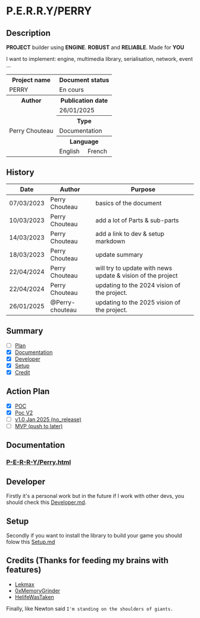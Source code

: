 # P.E.R.R.Y/PERRY

## Description

**PROJECT** builder using **ENGINE**. **ROBUST** and **RELIABLE**. Made for **YOU**

I want to implement: engine, multimedia library, serialisation, network, event ...


<table>
  <tr>
    <th>Project name</th>
    <th colspan="2">Document status</th>
  </tr>
  <tr>
    <td>PERRY</td>
    <td colspan="2">En cours</td>
  </tr>
  <tr>
    <th>Author</th>
    <th colspan="2">Publication date</th>
  </tr>
  <tr>
    <td rowspan="5">Perry Chouteau</td>
    <td colspan="2">26/01/2025</td>
  </tr>
  <tr>
    <th colspan="2">Type</th>
  </tr>
  <tr>
    <td colspan="2">Documentation</td>
  </tr>
  <tr>
    <th colspan="2">Language</th>
  </tr>
  <tr>
    <td colspan="1">English</td>
    <td colspan="1">French</td>
  </tr>
</table>

## History

| Date       | Author         | Purpose |
|------------|--------------- | - |
| 07/03/2023 | Perry Chouteau | basics of the document |
| 10/03/2023 | Perry Chouteau | add a lot of Parts & sub-parts |
| 14/03/2023 | Perry Chouteau | add a link to dev & setup markdown |
| 18/03/2023 | Perry Chouteau | update summary |
| 22/04/2024 | Perry Chouteau | will try to update with news update & vision of the project |
| 22/04/2024 | Perry Chouteau | updating to the 2024 vision of the project. |
| 26/01/2025 | @Perry-chouteau | updating to the 2025 vision of the project. |

## Summary

- [ ] [Plan](#action-plan)
- [X] [Documentation](#documentation)
- [x] [Developer](#developer)
- [x] [Setup](#setup)
- [x] [Credit](#credits-thanks-for-feeding-my-brains-with-features)

## Action Plan

- [x] [POC](archives/2023%20PoC.md)
- [x] [Poc V2](archives/2024%20PoC.md)
- [ ] [v1.0 Jan 2025 (no_release)](archives/2025%20V1.md)
- [ ] [MVP (push to later)](archives/MVP.md)

## Documentation

### [P-E-R-R-Y/Perry.html](https://p-e-r-r-y.github.io/PERRY/html/index.html)

## Developer

Firstly it's a personal work but in the future if I work with other devs, you should check this [Developer.md](docs/Developer.md).

## Setup

Secondly if you want to install the library to build your game you should folow this [Setup.md](docs/Setup.md)

## Credits (Thanks for feeding my brains with features)

- [Lekmax](https://github.com/Lekmax-77)
- [0xMemoryGrinder](https://github.com/0xMemoryGrinder)
- [HelifeWasTaken](https://github.com/HelifeWasTaken)

Finally, like Newton said `I'm standing on the shoulders of giants.`
